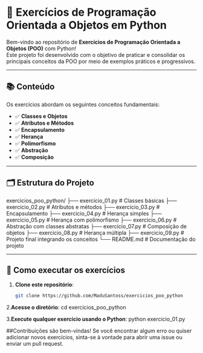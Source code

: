 # 🐍 Exercícios de Programação Orientada a Objetos em Python

Bem-vindo ao repositório de **Exercícios de Programação Orientada a Objetos (POO)** com Python!  
Este projeto foi desenvolvido com o objetivo de praticar e consolidar os principais conceitos da POO por meio de exemplos práticos e progressivos.

---

## 📚 Conteúdo

Os exercícios abordam os seguintes conceitos fundamentais:

- ✅ **Classes e Objetos**  
- ✅ **Atributos e Métodos**  
- ✅ **Encapsulamento**  
- ✅ **Herança**  
- ✅ **Polimorfismo**  
- ✅ **Abstração**  
- ✅ **Composição**  

---

## 🗂 Estrutura do Projeto
exercicios_poo_python/
├── exercicio_01.py # Classes básicas
├── exercicio_02.py # Atributos e métodos
├── exercicio_03.py # Encapsulamento
├── exercicio_04.py # Herança simples
├── exercicio_05.py # Herança com polimorfismo
├── exercicio_06.py # Abstração com classes abstratas
├── exercicio_07.py # Composição de objetos
├── exercicio_08.py # Herança múltipla
├── exercicio_09.py # Projeto final integrando os conceitos
└── README.md # Documentação do projeto


---

## 🚀 Como executar os exercícios

1. **Clone este repositório**:
   ```bash
   git clone https://github.com/MaduSantoss/exercicios_poo_python

2.**Acesse o diretório**:
  cd exercicios_poo_python

3.**Execute qualquer exercício usando o Python**:
  python exercicio_01.py


##Contribuições são bem-vindas!
Se você encontrar algum erro ou quiser adicionar novos exercícios, sinta-se à vontade para abrir uma issue ou enviar um pull request.

  

